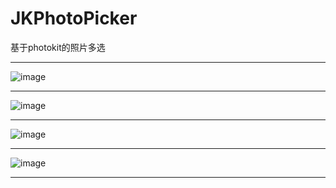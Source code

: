 # JKPhotoPicker
基于photokit的照片多选
***
![image](https://github.com/Jacky-An/JKPhotoPicker/raw/master/introductionimages/001.PNG)
***
![image](https://github.com/Jacky-An/JKPhotoPicker/raw/master/introductionimages/002.PNG)
***
![image](https://github.com/Jacky-An/JKPhotoPicker/raw/master/introductionimages/003.PNG)
***
![image](https://github.com/Jacky-An/JKPhotoPicker/raw/master/introductionimages/004.PNG)
***
